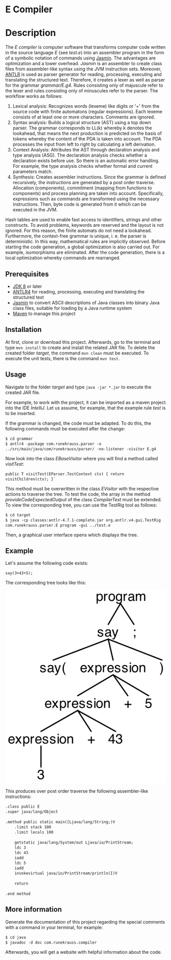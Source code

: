E Compiler
============

# Description
The *E compiler* is computer software that transforms computer code written in the source language *E* (see *test.e*) into an assembler program in the form of a symbolic notation of commands using [Jasmin](http://jasmin.sourceforge.net). The advantages are optimization and a lower overhead. *Jasmin* is an assembler to create class files from assembler-like syntax using the JVM instruction sets. Moreover, [ANTLR](http://jasmin.sourceforge.net) is used as parser generator for reading, processing, executing and translating the structured text. Therefore, it creates a lexer as well as parser for the grammar *grammar/E.g4*. Rules consisting only of majuscule refer to the lexer and rules consisting only of minuscules refer to the parser. The workflow works as follows:

1. Lexical analysis: Recognizes words (lexeme) like digits or '+' from the source code with finite automatons (regular expressions). Each lexeme consists of at least one or more characters. Comments are ignored.
2. Syntax analysis: Builds a logical structure (AST) using a top down parser. The grammar corresponds to LL(k) whereby k denotes the lookahead, that means the next production is predicted on the basis of tokens whereby the content of the PDA is taken into account. The PDA processes the input from left to right by calculating a left derivation.
3. Context Analysis: Attributes the AST through declaration analysis and type analysis (ASG). The declaration analysis checks whether a declaration exists before use. So there is an automatic error handling. For example, the type analysis checks whether formal and current parameters match.
4. Synthesis: Creates assembler instructions. Since the grammar is defined recursively, the instructions are generated by a post order traverse. Allocation (components), commitment (mapping from functions to components) and process planning are taken into account. Specifically, expressions such as commands are transformed using the necessary instructions. Then, byte code is generated from it which can be executed in the JVM.

Hash tables are used to enable fast access to identifiers, strings and other constructs. To avoid problems, keywords are reserved and the layout is not ignored. For this reason, the finite automats do not need a lookahead. Furthermore, the context-free grammar is unique, i. e. the parser is deterministic. In this way, mathematical rules are implicitly observed. Before starting the code generation, a global optimization is also carried out. For example, isomorphisms are eliminated. After the code generation, there is a local optimization whereby commands are rearranged.

## Prerequisites
+ [JDK 8](http://www.oracle.com/technetwork/java/javase/downloads/jdk8-downloads-2133151.html) or later
+ [ANTLR4](http://www.antlr.org) for reading, processing, executing and translating the structured text
+ [Jasmin](http://jasmin.sourceforge.net) to convert ASCII descriptions of Java classes into binary Java class files, suitable for loading by a Java runtime system
+ [Maven](http://maven.apache.org) to manage this project

## Installation
At first, clone or download this project. Afterwards, go to the terminal and type `mvn install` to create and install the related JAR file. To delete the created folder *target*, the command `mvn clean` must be executed. To execute the unit tests, there is the command `mvn test`.

## Usage
Navigate to the folder *target* and type `java -jar *.jar` to execute the created JAR file. 

For example, to work with the project, it can be imported as a maven project into the IDE *IntelliJ*. Let us assume, for example, that the example rule *test* is to be inserted.

If the grammar is changed, the code must be adapted. To do this, the following commands must be executed after the change:

```
$ cd grammar
$ antlr4 -package com.runekrauss.parser -o ../src/main/java/com/runekrauss/parser/ -no-listener -visitor E.g4
```

Now look into the class *EBaseVisitor* where you will find a method called *visitTest*:

```
public T visitTest(EParser.TestContext ctx) { return visitChildren(ctx); }`
```

This method must be overwritten in the class *EVisitor* with the respective actions to traverse the tree. To test the code, the array in the method *provideCodeExpectedOutput* of the class *CompilerTest* must be extended. To view the corresponding tree, you can use the TestRig tool as follows:

```
$ cd target
$ java -cp classes:antlr-4.7.1-complete.jar org.antlr.v4.gui.TestRig com.runekrauss.parser.E program -gui ../test.e
```

Then, a graphical user interface opens which displays the tree.

## Example

Let's assume the following code exists:

```
say(3+43+5);
```

The corresponding tree looks like this:

![Parser Tree](img/parse_tree.png "Parser Tree")

This produces over post order traverse the following assembler-like instructions:

```
.class public E
.super java/lang/Object

.method public static main([Ljava/lang/String;)V
	.limit stack 100
	.limit locals 100
	
	getstatic java/lang/System/out Ljava/io/PrintStream;
	ldc 3
	ldc 43
	iadd
	ldc 5
	iadd
	invokevirtual java/io/PrintStream/println(I)V

	return

.end method
```

## More information
Generate the documentation of this project regarding the special comments with a command in your terminal, for example:

```
$ cd java
$ javadoc -d doc com.runekrauss.compiler
```

Afterwards, you will get a website with helpful information about the code.